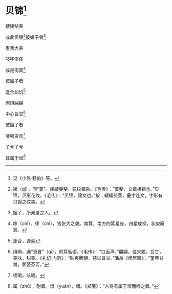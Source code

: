    

# 贝锦[^1]

緀緀斐斐

成此贝锦[^2]彼媚子者[^3]

惠我大甚

哆哆侈侈

成是南箕[^4]

彼媚子者

逢合如饥[^5]

缉缉翩翩

中心旨甘[^6]

彼媚子者

喓喝贪欢[^7]

子兮子兮

耳属于垣[^8]

* * *

[^1]: 见《小雅·巷伯》等。
[^2]: 緀（qī），同“萋”。緀緀斐斐，花纹错杂。《毛传》：“萋斐，文章相错也。”贝锦，贝形花纹。《毛传》：“贝锦，锦文也。”按：緀緀斐斐，叠字连文，字形有贝锦之纹美。
[^3]: 媚子，所亲爱之人。
[^4]: 哆（chǐ）、侈（chǐ），皆张大之貌。南箕，南方的箕星座，四星成梯，状似簸箕。
[^5]: 逢合，逢迎
[^6]: 缉缉，通“咠咠”（qī），附耳私语。《毛传》：“口舌声。”翩翩，往来貌。旨甘，美味，甜美。《礼记·内则》：“昧爽而朝，慈以旨甘。”潘岳《闲居赋》：“堇荠甘旨，蓼荽芬芳。”
[^7]: 喓喝，吆喝。
[^8]: 属（zhǔ），附着。垣（yuán），墙。《郑笺》：“人将有属于垣而听之者。”
